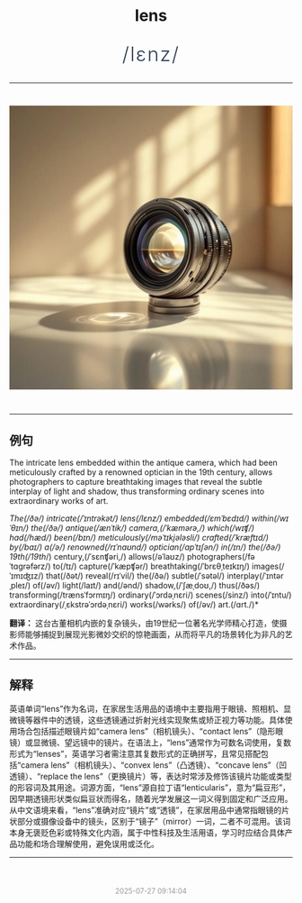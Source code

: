 <div align="center">

# lens

<div style="margin: 30px 0;">
<h1 style="font-size: 2.5em; font-weight: 300; letter-spacing: 2px; margin: 0; color: #2c3e50;">
/lɛnz/
</h1>
</div>

</div>

---

<div align="center" style="margin: 40px 0;">

![lens](images/lens.png)

</div>

---

## 例句

The intricate lens embedded within the antique camera, which had been meticulously crafted by a renowned optician in the 19th century, allows photographers to capture breathtaking images that reveal the subtle interplay of light and shadow, thus transforming ordinary scenes into extraordinary works of art.

*The(/ðə/) intricate(/ˈɪntrəkət/) lens(/lɛnz/) embedded(/ɛmˈbɛdɪd/) within(/wɪˈθɪn/) the(/ðə/) antique(/ænˈtik/) camera,(/ˈkæmərə,/) which(/wɪʧ/) had(/hæd/) been(/bɪn/) meticulously(/məˈtɪkjələsli/) crafted(/ˈkræftɪd/) by(/baɪ/) a(/ə/) renowned(/rɪˈnaʊnd/) optician(/ɑpˈtɪʃən/) in(/ɪn/) the(/ðə/) 19th(/19th*/) century,(/ˈsɛnʧəri,/) allows(/əˈlaʊz/) photographers(/fəˈtɑgrəfərz/) to(/tɪ/) capture(/ˈkæpʧər/) breathtaking(/ˈbrɛθˌteɪkɪŋ/) images(/ˈɪmɪʤɪz/) that(/ðət/) reveal(/rɪˈvil/) the(/ðə/) subtle(/ˈsətəl/) interplay(/ˈɪntərˌpleɪ/) of(/əv/) light(/laɪt/) and(/ənd/) shadow,(/ˈʃæˌdoʊ,/) thus(/ðəs/) transforming(/trænsˈfɔrmɪŋ/) ordinary(/ˈɔrdəˌnɛri/) scenes(/sinz/) into(/ˈɪntu/) extraordinary(/ˌɛkstrəˈɔrdəˌnɛri/) works(/wərks/) of(/əv/) art.(/ɑrt./)*

**翻译：** 这台古董相机内嵌的复杂镜头，由19世纪一位著名光学师精心打造，使摄影师能够捕捉到展现光影微妙交织的惊艳画面，从而将平凡的场景转化为非凡的艺术作品。

---

## 解释

英语单词“lens”作为名词，在家居生活用品的语境中主要指用于眼镜、照相机、显微镜等器件中的透镜，这些透镜通过折射光线实现聚焦或矫正视力等功能。具体使用场合包括描述眼镜片如“camera lens”（相机镜头）、“contact lens”（隐形眼镜）或显微镜、望远镜中的镜片。在语法上，“lens”通常作为可数名词使用，复数形式为“lenses”，英语学习者需注意其复数形式的正确拼写，且常见搭配包括“camera lens”（相机镜头）、“convex lens”（凸透镜）、“concave lens”（凹透镜）、“replace the lens”（更换镜片）等，表达时常涉及修饰该镜片功能或类型的形容词及其用途。词源方面，“lens”源自拉丁语“lenticularis”，意为“扁豆形”，因早期透镜形状类似扁豆状而得名，随着光学发展这一词义得到固定和广泛应用。从中文语境来看，“lens”准确对应“镜片”或“透镜”，在家居用品中通常指眼镜的片状部分或摄像设备中的镜头，区别于“镜子”（mirror）一词，二者不可混用。该词本身无褒贬色彩或特殊文化内涵，属于中性科技及生活用语，学习时应结合具体产品功能和场合理解使用，避免误用或泛化。


---

<div align="center" style="margin-top: 50px;">
<small style="color: #999; font-size: 0.9em;">2025-07-27 09:14:04</small>
</div>
